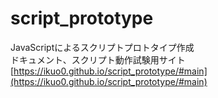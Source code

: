 # script_prototype
JavaScriptによるスクリプトプロトタイプ作成<br>
ドキュメント、スクリプト動作試験用サイト<br>
[https://ikuo0.github.io/script_prototype/#main](https://ikuo0.github.io/script_prototype/#main)<br>

